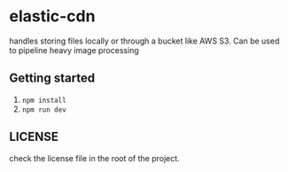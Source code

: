 # elastic-cdn

handles storing files locally or through a bucket like AWS S3. Can be used to pipeline heavy image processing

## Getting started

1. `npm install`
2. `npm run dev`

## LICENSE

check the license file in the root of the project.
